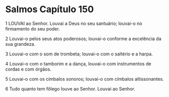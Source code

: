 # Salmos Capítulo 150

1	LOUVAI ao Senhor. Louvai a Deus no seu santuário; louvai-o no firmamento do seu poder.

2	Louvai-o pelos seus atos poderosos; louvai-o conforme a excelência da sua grandeza.

3	Louvai-o com o som de trombeta; louvai-o com o saltério e a harpa.

4	Louvai-o com o tamborim e a dança, louvai-o com instrumentos de cordas e com órgãos.

5	Louvai-o com os címbalos sonoros; louvai-o com címbalos altissonantes.

6	Tudo quanto tem fôlego louve ao Senhor. Louvai ao Senhor.

